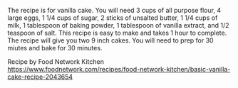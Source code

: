 The recipe is for vanilla cake. You will need 3 cups of all purpose flour, 4 large eggs, 1 1/4 cups of sugar, 2 sticks of unsalted butter, 1 1/4 cups of milk, 1 tablespoon of baking powder, 1 tablespoon of vanilla extract, and 1/2 teaspoon of salt. This recipe is easy to make and takes 1 hour to complete. The recipe will give you two 9 inch cakes. You will need to prep for 30 miutes and bake for 30 minutes.


Recipe by Food Network Kitchen
https://www.foodnetwork.com/recipes/food-network-kitchen/basic-vanilla-cake-recipe-2043654